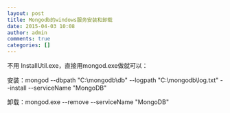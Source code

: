 ```yaml
---
layout: post
title: Mongodb的windows服务安装和卸载
date: 2015-04-03 10:08
author: admin
comments: true
categories: []
---
```

不用 InstallUtil.exe，直接用mongod.exe做就可以：

安装：mongod --dbpath "C:\mongodb\db" --logpath "C:\mongodb\log.txt" --install --serviceName "MongoDB"

卸载：mongod.exe --remove --serviceName "MongoDB"
